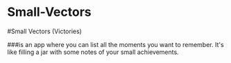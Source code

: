 # Small-Vectors
#Small Vectors (Victories)  

###is an app where you can list all the moments you want to remember. It's like filling a jar with some notes of your small achievements.  
